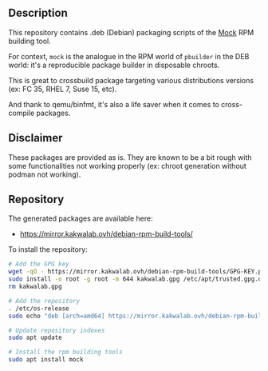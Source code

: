 Description
-----------

This repository contains .deb (Debian) packaging scripts of the [Mock](https://rpm-software-management.github.io/mock/) RPM building tool.

For context, `mock` is the analogue in the RPM world of `pbuilder` in the DEB world: it's a reproducible package builder in disposable chroots.

This is great to crossbuild package targeting various distributions versions (ex: FC 35, RHEL 7, Suse 15, etc).

And thank to qemu/binfmt, it's also a life saver when it comes to cross-compile packages.

Disclaimer
----------

These packages are provided as is. They are known to be a bit rough with some functionalities not working properly (ex: chroot generation without podman not working).

Repository
----------

The generated packages are available here:

* https://mirror.kakwalab.ovh/debian-rpm-build-tools/

To install the repository:

```bash
# Add the GPG key
wget -qO - https://mirror.kakwalab.ovh/debian-rpm-build-tools/GPG-KEY.pub | gpg --dearmor > kakwalab.gpg
sudo install -o root -g root -m 644 kakwalab.gpg /etc/apt/trusted.gpg.d/
rm kakwalab.gpg

# Add the repository
. /etc/os-release
sudo echo "deb [arch=amd64] https://mirror.kakwalab.ovh/debian-rpm-build-tools/deb.${VERSION_CODENAME}/ ${VERSION_CODENAME} main" >/etc/apt/sources.list.d/kakwalab-rpm-build-tools.list

# Update repository indexes
sudo apt update

# Install the rpm building tools
sudo apt install mock
```
